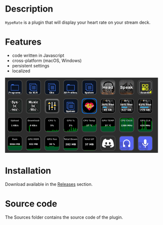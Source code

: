 # Description

`HypeRate` is a plugin that will display your heart rate on your stream deck.


# Features

- code written in Javascript
- cross-platform (macOS, Windows)
- persistent settings
- localized

![](screenshot.gif)


# Installation

Download available in the [Releases](https://github.com/Ianchandler1990/HypeRate-StreamDeck-plugin/releases) section.


# Source code

The Sources folder contains the source code of the plugin.